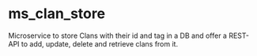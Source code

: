 # ms_clan_store
Microservice to store Clans with their id and tag in a DB and offer a REST-API to add, update, delete and retrieve clans from it.
